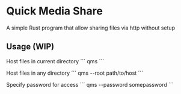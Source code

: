 # Quick Media Share
A simple Rust program that allow sharing files via http without setup 

## Usage (WIP)
Host files in current directory
´´´
qms
´´´

Host files in any directory
´´´
qms --root path/to/host
´´´

Specify password for access
´´´
qms --password somepassword
´´´
